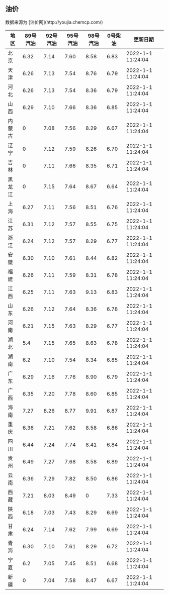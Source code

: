 
<!DOCTYPE html>
<html lang="zh-cn">
<head>
<link href="https://cdn.jsdelivr.net/gh/RookieFanzk/link/github.css" rel="stylesheet">
</head>

<body>
<h2>油价</h2>
<p>数据来源为 [油价网](http://youjia.chemcp.com/) </p>
<table>
<thead>
<tr>
<th>地区</th>
<th>89号汽油</th>
<th>92号汽油</th>
<th>95号汽油</th>
<th>98号汽油</th>
<th>0号柴油</th>
<th>更新日期</th>
</tr>
</thead>
<tbody>
<tr>
<td>北京</td>
<td>6.32</td>
<td>7.14</td>
<td>7.60</td>
<td>8.58</td>
<td>6.83</td>
<td>2022-1-1 11:24:04</td>
</tr>
<tr>
<td>天津</td>
<td>6.26</td>
<td>7.13</td>
<td>7.54</td>
<td>8.76</td>
<td>6.79</td>
<td>2022-1-1 11:24:04</td>
</tr>
<tr>
<td>河北</td>
<td>6.26</td>
<td>7.13</td>
<td>7.54</td>
<td>8.36</td>
<td>6.79</td>
<td>2022-1-1 11:24:04</td>
</tr>
<tr>
<td>山西</td>
<td>6.29</td>
<td>7.10</td>
<td>7.66</td>
<td>8.36</td>
<td>6.85</td>
<td>2022-1-1 11:24:04</td>
</tr>
<tr>
<td>内蒙古</td>
<td>0</td>
<td>7.08</td>
<td>7.56</td>
<td>8.29</td>
<td>6.67</td>
<td>2022-1-1 11:24:04</td>
</tr>
<tr>
<td>辽宁</td>
<td>0</td>
<td>7.12</td>
<td>7.59</td>
<td>8.26</td>
<td>6.70</td>
<td>2022-1-1 11:24:04</td>
</tr>
<tr>
<td>吉林</td>
<td>0</td>
<td>7.11</td>
<td>7.66</td>
<td>8.35</td>
<td>6.71</td>
<td>2022-1-1 11:24:04</td>
</tr>
<tr>
<td>黑龙江</td>
<td>0</td>
<td>7.15</td>
<td>7.64</td>
<td>8.67</td>
<td>6.64</td>
<td>2022-1-1 11:24:04</td>
</tr>
<tr>
<td>上海</td>
<td>6.27</td>
<td>7.11</td>
<td>7.56</td>
<td>8.51</td>
<td>6.76</td>
<td>2022-1-1 11:24:04</td>
</tr>
<tr>
<td>江苏</td>
<td>6.31</td>
<td>7.12</td>
<td>7.57</td>
<td>8.55</td>
<td>6.75</td>
<td>2022-1-1 11:24:04</td>
</tr>
<tr>
<td>浙江</td>
<td>6.24</td>
<td>7.12</td>
<td>7.57</td>
<td>8.29</td>
<td>6.77</td>
<td>2022-1-1 11:24:04</td>
</tr>
<tr>
<td>安徽</td>
<td>6.30</td>
<td>7.10</td>
<td>7.61</td>
<td>8.44</td>
<td>6.82</td>
<td>2022-1-1 11:24:04</td>
</tr>
<tr>
<td>福建</td>
<td>6.26</td>
<td>7.11</td>
<td>7.59</td>
<td>8.31</td>
<td>6.78</td>
<td>2022-1-1 11:24:04</td>
</tr>
<tr>
<td>江西</td>
<td>6.25</td>
<td>7.11</td>
<td>7.63</td>
<td>9.13</td>
<td>6.83</td>
<td>2022-1-1 11:24:04</td>
</tr>
<tr>
<td>山东</td>
<td>6.26</td>
<td>7.12</td>
<td>7.64</td>
<td>8.36</td>
<td>6.78</td>
<td>2022-1-1 11:24:04</td>
</tr>
<tr>
<td>河南</td>
<td>6.21</td>
<td>7.15</td>
<td>7.63</td>
<td>8.29</td>
<td>6.77</td>
<td>2022-1-1 11:24:04</td>
</tr>
<tr>
<td>湖北</td>
<td>5.4</td>
<td>7.15</td>
<td>7.65</td>
<td>8.63</td>
<td>6.78</td>
<td>2022-1-1 11:24:04</td>
</tr>
<tr>
<td>湖南</td>
<td>6.2</td>
<td>7.10</td>
<td>7.54</td>
<td>8.34</td>
<td>6.85</td>
<td>2022-1-1 11:24:04</td>
</tr>
<tr>
<td>广东</td>
<td>6.29</td>
<td>7.16</td>
<td>7.76</td>
<td>8.90</td>
<td>6.79</td>
<td>2022-1-1 11:24:04</td>
</tr>
<tr>
<td>广西</td>
<td>6.35</td>
<td>7.20</td>
<td>7.78</td>
<td>8.60</td>
<td>6.85</td>
<td>2022-1-1 11:24:04</td>
</tr>
<tr>
<td>海南</td>
<td>7.27</td>
<td>8.26</td>
<td>8.77</td>
<td>9.91</td>
<td>6.87</td>
<td>2022-1-1 11:24:04</td>
</tr>
<tr>
<td>重庆</td>
<td>6.36</td>
<td>7.21</td>
<td>7.62</td>
<td>8.58</td>
<td>6.86</td>
<td>2022-1-1 11:24:04</td>
</tr>
<tr>
<td>四川</td>
<td>6.44</td>
<td>7.24</td>
<td>7.74</td>
<td>8.41</td>
<td>6.84</td>
<td>2022-1-1 11:24:04</td>
</tr>
<tr>
<td>贵州</td>
<td>6.49</td>
<td>7.27</td>
<td>7.68</td>
<td>8.58</td>
<td>6.89</td>
<td>2022-1-1 11:24:04</td>
</tr>
<tr>
<td>云南</td>
<td>6.36</td>
<td>7.29</td>
<td>7.82</td>
<td>8.50</td>
<td>6.86</td>
<td>2022-1-1 11:24:04</td>
</tr>
<tr>
<td>西藏</td>
<td>7.21</td>
<td>8.03</td>
<td>8.49</td>
<td>0</td>
<td>7.33</td>
<td>2022-1-1 11:24:04</td>
</tr>
<tr>
<td>陕西</td>
<td>6.18</td>
<td>7.03</td>
<td>7.43</td>
<td>8.29</td>
<td>6.69</td>
<td>2022-1-1 11:24:04</td>
</tr>
<tr>
<td>甘肃</td>
<td>6.24</td>
<td>7.14</td>
<td>7.62</td>
<td>7.99</td>
<td>6.69</td>
<td>2022-1-1 11:24:04</td>
</tr>
<tr>
<td>青海</td>
<td>6.30</td>
<td>7.10</td>
<td>7.61</td>
<td>8.29</td>
<td>6.72</td>
<td>2022-1-1 11:24:04</td>
</tr>
<tr>
<td>宁夏</td>
<td>6.2</td>
<td>7.05</td>
<td>7.45</td>
<td>8.51</td>
<td>6.68</td>
<td>2022-1-1 11:24:04</td>
</tr>
<tr>
<td>新疆</td>
<td>0</td>
<td>7.04</td>
<td>7.58</td>
<td>8.47</td>
<td>6.67</td>
<td>2022-1-1 11:24:04</td>
</tr>
</tbody>
</table>
</body>
</html>
